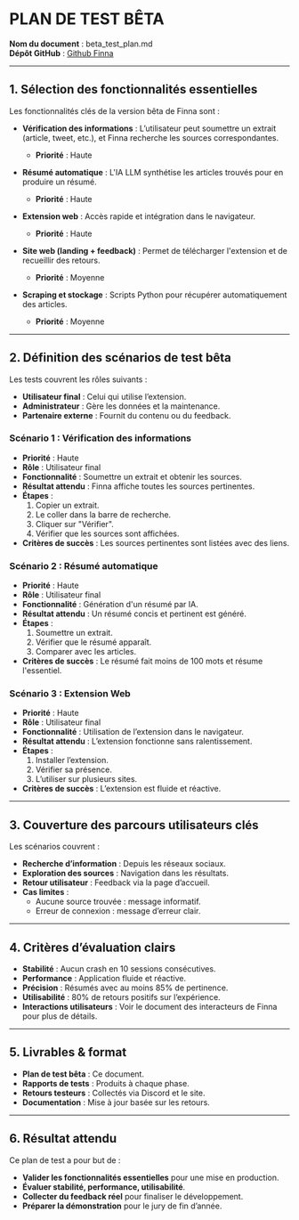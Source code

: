 # PLAN DE TEST BÊTA  
**Nom du document** : beta_test_plan.md  
**Dépôt GitHub** : [Github Finna](https://github.com/eipFinna/FINNA_MIRROR)

---

## 1. Sélection des fonctionnalités essentielles  
Les fonctionnalités clés de la version bêta de Finna sont :  
- **Vérification des informations** : L’utilisateur peut soumettre un extrait (article, tweet, etc.), et Finna recherche les sources correspondantes.  
  - **Priorité** : Haute  

- **Résumé automatique** : L'IA LLM synthétise les articles trouvés pour en produire un résumé.  
  - **Priorité** : Haute  

- **Extension web** : Accès rapide et intégration dans le navigateur.  
  - **Priorité** : Haute  

- **Site web (landing + feedback)** : Permet de télécharger l'extension et de recueillir des retours.  
  - **Priorité** : Moyenne  

- **Scraping et stockage** : Scripts Python pour récupérer automatiquement des articles.  
  - **Priorité** : Moyenne  

---

## 2. Définition des scénarios de test bêta  
Les tests couvrent les rôles suivants :  
- **Utilisateur final** : Celui qui utilise l’extension.  
- **Administrateur** : Gère les données et la maintenance.  
- **Partenaire externe** : Fournit du contenu ou du feedback.  

### Scénario 1 : Vérification des informations  
- **Priorité** : Haute  
- **Rôle** : Utilisateur final  
- **Fonctionnalité** : Soumettre un extrait et obtenir les sources.  
- **Résultat attendu** : Finna affiche toutes les sources pertinentes.  
- **Étapes** :  
  1. Copier un extrait.  
  2. Le coller dans la barre de recherche.  
  3. Cliquer sur "Vérifier".  
  4. Vérifier que les sources sont affichées.  
- **Critères de succès** : Les sources pertinentes sont listées avec des liens.  

### Scénario 2 : Résumé automatique  
- **Priorité** : Haute  
- **Rôle** : Utilisateur final  
- **Fonctionnalité** : Génération d'un résumé par IA.  
- **Résultat attendu** : Un résumé concis et pertinent est généré.  
- **Étapes** :  
  1. Soumettre un extrait.  
  2. Vérifier que le résumé apparaît.  
  3. Comparer avec les articles.  
- **Critères de succès** : Le résumé fait moins de 100 mots et résume l'essentiel.  

### Scénario 3 : Extension Web  
- **Priorité** : Haute  
- **Rôle** : Utilisateur final  
- **Fonctionnalité** : Utilisation de l’extension dans le navigateur.  
- **Résultat attendu** : L’extension fonctionne sans ralentissement.  
- **Étapes** :  
  1. Installer l’extension.  
  2. Vérifier sa présence.  
  3. L’utiliser sur plusieurs sites.  
- **Critères de succès** : L’extension est fluide et réactive.  

---

## 3. Couverture des parcours utilisateurs clés  
Les scénarios couvrent :  
- **Recherche d’information** : Depuis les réseaux sociaux.  
- **Exploration des sources** : Navigation dans les résultats.  
- **Retour utilisateur** : Feedback via la page d’accueil.  
- **Cas limites** :  
  - Aucune source trouvée : message informatif.  
  - Erreur de connexion : message d’erreur clair.  

---

## 4. Critères d’évaluation clairs  
- **Stabilité** : Aucun crash en 10 sessions consécutives.  
- **Performance** : Application fluide et réactive.  
- **Précision** : Résumés avec au moins 85% de pertinence.  
- **Utilisabilité** : 80% de retours positifs sur l’expérience.  
- **Interactions utilisateurs** : Voir le document des interacteurs de Finna pour plus de détails.  

---

## 5. Livrables & format  
- **Plan de test bêta** : Ce document.  
- **Rapports de tests** : Produits à chaque phase.  
- **Retours testeurs** : Collectés via Discord et le site.  
- **Documentation** : Mise à jour basée sur les retours.  

---

## 6. Résultat attendu  
Ce plan de test a pour but de :  
- **Valider les fonctionnalités essentielles** pour une mise en production.  
- **Évaluer stabilité, performance, utilisabilité**.  
- **Collecter du feedback réel** pour finaliser le développement.  
- **Préparer la démonstration** pour le jury de fin d’année.
